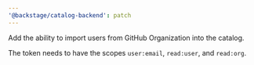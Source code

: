 ```yaml
---
'@backstage/catalog-backend': patch
---
```


Add the ability to import users from GitHub Organization into the catalog.

The token needs to have the scopes `user:email`, `read:user`, and `read:org`.

